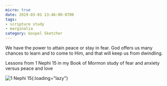 ```yaml
---
micro: true
date: 2019-03-01 13:46:00-0700
tags:
- scripture study
- marginalia
category: Gospel Sketcher
---
```


We have the power to attain peace or stay in fear. God offers us many chances to learn and to come to Him, and that will keep us from dwindling.

Lessons from 1 Nephi 15 in my Book of Mormon study of fear and anxiety versus peace and love

![1 Nephi 15](https://media.bennorris.org/images/gospelsketcher/uploads/2019/5d77dbae6f.jpg){:loading="lazy"}